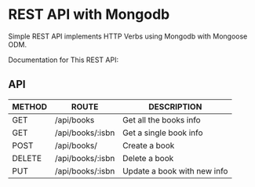 # REST API with Mongodb
Simple REST API implements HTTP Verbs using Mongodb with Mongoose ODM.

Documentation for This REST API:
## API
METHOD | ROUTE | DESCRIPTION
--- | --- |  ---
GET | /api/books | Get all the books info
GET | /api/books/:isbn | Get a single book info
POST | /api/books/ | Create a book
DELETE | /api/books/:isbn | Delete a book
PUT | /api/books/:isbn | Update a book with new info

